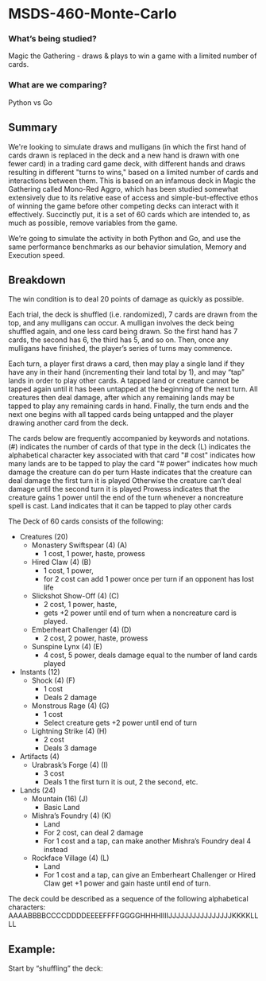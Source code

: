 # MSDS-460-Monte-Carlo

### What’s being studied?
Magic the Gathering - draws & plays to win a game with a limited number of cards.
### What are we comparing? 
Python vs Go 

## Summary
We're looking to simulate draws and mulligans (in which the first hand of cards drawn is replaced in the deck and a new hand is drawn with one fewer card) in a trading card game deck, with different hands and draws resulting in different "turns to wins," based on a limited number of cards and interactions between them. This is based on an infamous deck in Magic the Gathering called Mono-Red Aggro, which has been studied somewhat extensively due to its relative ease of access and simple-but-effective ethos of winning the game before other competing decks can interact with it effectively. Succinctly put, it is a set of 60 cards which are intended to, as much as possible, remove variables from the game.

We’re going to simulate the activity in both Python and Go, and use the same performance benchmarks as our behavior simulation, Memory and Execution speed.

## Breakdown

The win condition is to deal 20 points of damage as quickly as possible.

Each trial, the deck is shuffled (i.e. randomized), 7 cards are drawn from the top, and any mulligans can occur. A mulligan involves the deck being shuffled again, and one less card being drawn. So the first hand has 7 cards, the second has 6, the third has 5, and so on. Then, once any mulligans have finished, the player’s series of turns may commence. 

Each turn, a player first draws a card, then may play a single land if they have any in their hand (incrementing their land total by 1), and may “tap” lands in order to play other cards. A tapped land or creature cannot be tapped again until it has been untapped at the beginning of the next turn. All creatures then deal damage, after which any remaining lands may be tapped to play any remaining cards in hand. Finally, the turn ends and the next one begins with all tapped cards being untapped and the player drawing another card from the deck.

The cards below are frequently accompanied by keywords and notations. 
(#) indicates the number of cards of that type in the deck
(L) indicates the alphabetical character key associated with that card
"# cost" indicates how many lands are to be tapped to play the card
"# power" indicates how much damage the creature can do per turn
Haste indicates that the creature can deal damage the first turn it is played
Otherwise the creature can’t deal damage until the second turn it is played
Prowess indicates that the creature gains 1 power until the end of the turn whenever a noncreature spell is cast.
Land indicates that it can be tapped to play other cards

The Deck of 60 cards consists of the following:
- Creatures (20)
    - Monastery Swiftspear (4) (A)
         - 1 cost, 1 power, haste, prowess
    - Hired Claw (4) (B)
         - 1 cost, 1 power, 
         - for 2 cost can add 1 power once per turn if an opponent has lost life
    - Slickshot Show-Off (4) (C)
         - 2 cost, 1 power, haste, 
         - gets +2 power until end of turn when a noncreature card is played.
    - Emberheart Challenger (4) (D)
         - 2 cost, 2 power, haste, prowess
    - Sunspine Lynx (4) (E)
         - 4 cost, 5 power, deals damage equal to the number of land cards played
- Instants (12)
    - Shock (4) (F)
         - 1 cost
         - Deals 2 damage
    - Monstrous Rage (4) (G)
         - 1 cost
         - Select creature gets +2 power until end of turn
    - Lightning Strike (4) (H)
         - 2 cost
         - Deals 3 damage
- Artifacts (4)
    - Urabrask’s Forge (4) (I)
         - 3 cost
         - Deals 1 the first turn it is out, 2 the second, etc.
- Lands (24)
    - Mountain (16) (J)
         - Basic Land
    - Mishra’s Foundry (4) (K)
         - Land
         - For 2 cost, can deal 2 damage
         - For 1 cost and a tap, can make another Mishra’s Foundry deal 4 instead
    - Rockface Village (4) (L)
         - Land
         - For 1 cost and a tap, can give an Emberheart Challenger or Hired Claw get +1 power and gain haste until end of turn.

The deck could be described as a sequence of the following alphabetical characters:
AAAABBBBCCCCDDDDEEEEFFFFGGGGHHHHIIIIJJJJJJJJJJJJJJJJKKKKLLLL


## Example:

Start by “shuffling” the deck: 
